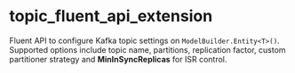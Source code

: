 # topic_fluent_api_extension

Fluent API to configure Kafka topic settings on `ModelBuilder.Entity<T>()`.
Supported options include topic name, partitions, replication factor, custom
partitioner strategy and **MinInSyncReplicas** for ISR control.
